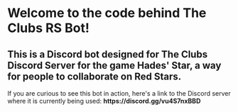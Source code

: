 <h1>Welcome to the code behind The Clubs RS Bot!</h1>
<h2>This is a Discord bot designed for The Clubs Discord Server for the game Hades' Star, a way for people to collaborate on Red Stars.</h2>
If you are curious to see this bot in action, here's a link to the Discord server where it is currently being used: <b>https://discord.gg/vu4S7nxBBD</b>
